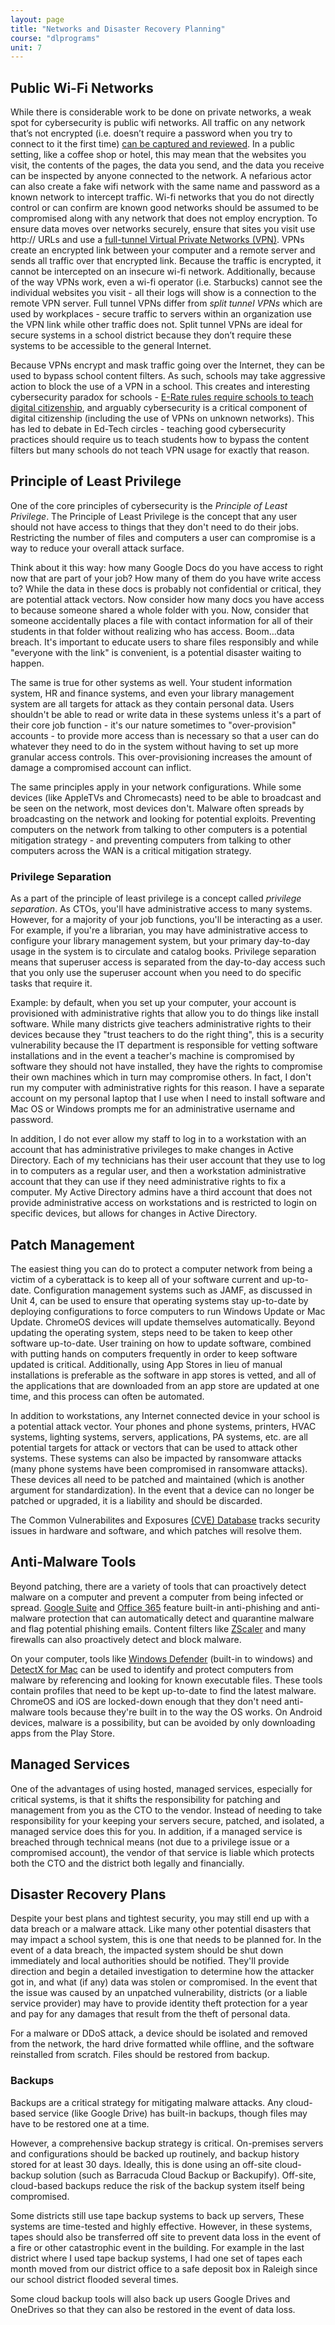 ```yaml
---
layout: page
title: "Networks and Disaster Recovery Planning"
course: "dlprograms"
unit: 7
---
```

## Public Wi-Fi Networks
While there is considerable work to be done on private networks, a weak spot for cybersecurity is public wifi networks. All traffic on any network that’s not encrypted (i.e. doesn’t require a password when you try to connect to it the first time) [can be captured and reviewed][1]. In a public setting, like a coffee shop or hotel, this may mean that the websites you visit, the contents of the pages, the data you send, and the data you receive can be inspected by anyone connected to the network. A nefarious actor can also create a fake wifi network with the same name and password as a known network to intercept traffic. Wi-fi networks that you do not directly control or can confirm are known good networks should be assumed to be compromised along with any network that does not employ encryption. To ensure data moves over networks securely, ensure that sites you visit use http:// URLs and use a [full-tunnel Virtual Private Networks (VPN)][2]. VPNs create an encrypted link between your computer and a remote server and sends all traffic over that encrypted link. Because the traffic is encrypted, it cannot be intercepted on an insecure wi-fi network. Additionally, because of the way VPNs work, even a wi-fi operator (i.e. Starbucks) cannot see the individual websites you visit - all their logs will show is a connection to the remote VPN server. Full tunnel VPNs differ from _split tunnel VPNs_ which are used by workplaces - secure traffic to servers within an organization use the VPN link while other traffic does not. Split tunnel VPNs are ideal for secure systems in a school district because they don’t require these systems to be accessible to the general Internet. 

Because VPNs encrypt and mask traffic going over the Internet, they can be used to bypass school content filters. As such, schools may take aggressive action to block the use of a VPN in a school. This creates and interesting cybersecurity paradox for schools - [E-Rate rules require schools to teach digital citizenship][3], and arguably cybersecurity is a critical component of digital citizenship (including the use of VPNs on unknown networks). This has led to debate in Ed-Tech circles - teaching good cybersecurity practices should require us to teach students how to bypass the content filters but many schools do not teach VPN usage for exactly that reason. 

## Principle of Least Privilege
One of the core principles of cybersecurity is the _Principle of Least Privilege_. The Principle of Least Privilege is the concept that any user should not have access to things that they don't need to do their jobs. Restricting the number of files and computers a user can compromise is a way to reduce your overall attack surface.

Think about it this way: how many Google Docs do you have access to right now that are part of your job? How many of them do you have write access to? While the data in these docs is probably not confidential or critical, they are potential attack vectors. Now consider how many docs you have access to because someone shared a whole folder with you. Now, consider that someone accidentally places a file with contact information for all of their students in that folder without realizing who has access. Boom...data breach. It's important to educate users to share files responsibly and while "everyone with the link" is convenient, is a potential disaster waiting to happen.

The same is true for other systems as well. Your student information system, HR and finance systems, and even your library management system are all targets for attack as they contain personal data. Users shouldn't be able to read or write data in these systems unless it's a part of their core job function - it's our nature sometimes to "over-provision" accounts - to provide more access than is necessary so that a user can do whatever they need to do in the system without having to set up more granular access controls. This over-provisioning increases the amount of damage a compromised account can inflict. 

The same principles apply in your network configurations. While some devices (like AppleTVs and Chromecasts) need to be able to broadcast and be seen on the network, most devices don't. Malware often spreads by broadcasting on the network and looking for potential exploits. Preventing computers on the network from talking to other computers is a potential mitigation strategy - and preventing computers from talking to other computers across the WAN is a critical mitigation strategy. 

### Privilege Separation
As a part of the principle of least privilege is a concept called _privilege separation_. As CTOs, you'll have administrative access to many systems. However, for a majority of your job functions, you'll be interacting as a user. For example, if you're a librarian, you may have administrative access to configure your library management system, but your primary day-to-day usage in the system is to circulate and catalog books. Privilege separation means that superuser access is separated from the day-to-day access such that you only use the superuser account when you need to do specific tasks that require it.

Example: by default, when you set up your computer, your account is provisioned with administrative rights that allow you to do things like install software. While many districts give teachers administrative rights to their devices because they "trust teachers to do the right thing", this is a security vulnerability because the IT department is responsible for vetting software installations and in the event a teacher's machine is compromised by software they should not have installed, they have the rights to compromise their own machines which in turn may compromise others. In fact, I don't run my computer with administrative rights for this reason. I have a separate account on my personal laptop that I use when I need to install software and Mac OS or Windows prompts me for an administrative username and password.

In addition, I do not ever allow my staff to log in to a workstation with an account that has administrative privileges to make changes in Active Directory. Each of my technicians has their user account that they use to log in to computers as a regular user, and then a workstation administrative account that they can use if they need administrative rights to fix a computer. My Active Directory admins have a third account that does not provide administrative access on workstations and is restricted to login on specific devices, but allows for changes in Active Directory.

## Patch Management
The easiest thing you can do to protect a computer network from being a victim of a cyberattack is to keep all of your software current and up-to-date. Configuration management systems such as JAMF, as discussed in Unit 4, can be used to ensure that operating systems stay up-to-date by deploying configurations to force computers to run Windows Update or Mac Update. ChromeOS devices will update themselves automatically. Beyond updating the operating system, steps need to be taken to keep other software up-to-date. User training on how to update software, combined with putting hands on computers frequently in order to keep software updated is critical. Additionally, using App Stores in lieu of manual installations is preferable as the software in app stores is vetted, and all of the applications that are downloaded from an app store are updated at one time, and this process can often be automated. 
  
In addition to workstations, any Internet connected device in your school is a potential attack vector. Your phones and phone systems, printers, HVAC systems, lighting systems, servers, applications, PA systems, etc. are all potential targets for attack or vectors that can be used to attack other systems. These systems can also be impacted by ransomware attacks (many phone systems have been compromised in ransomware attacks). These devices all need to be patched and maintained (which is another argument for standardization). In the event that a device can no longer be patched or upgraded, it is a liability and should be discarded.

The Common Vulnerabilites and Exposures [(CVE) Database](https://www.cve.org) tracks security issues in hardware and software, and which patches will resolve them. 

## Anti-Malware Tools
Beyond patching, there are a variety of tools that can proactively detect malware on a computer and prevent a computer from being infected or spread. [Google Suite][4] and [Office 365][5] feature built-in anti-phishing and anti-malware protection that can automatically detect and quarantine malware and flag potential phishing emails. Content filters like [ZScaler][6] and many firewalls can also proactively detect and block malware.  

On your computer, tools like [Windows Defender][7] (built-in to windows) and [DetectX for Mac][8] can be used to identify and protect computers from malware by referencing and looking for known executable files. These tools contain profiles that need to be kept up-to-date to find the latest malware. ChromeOS and iOS are locked-down enough that they don't need anti-malware tools because they're built in to the way the OS works. On Android devices, malware is a possibility, but can be avoided by only downloading apps from the Play Store. 

## Managed Services
One of the advantages of using hosted, managed services, especially for critical systems, is that it shifts the responsibility for patching and management from you as the CTO to the vendor. Instead of needing to take responsibility for your keeping your servers secure, patched, and isolated, a managed service does this for you. In addition, if a managed service is breached through technical means (not due to a privilege issue or a compromised account), the vendor of that service is liable which protects both the CTO and the district both legally and financially.  

## Disaster Recovery Plans
Despite your best plans and tightest security, you may still end up with a data breach or a malware attack. Like many other potential disasters that may impact a school system, this is one that needs to be planned for. In the event of a data breach, the impacted system should be shut down immediately and local authorities should be notified. They'll provide direction and begin a detailed investigation to determine how the attacker got in, and what (if any) data was stolen or compromised. In the event that the issue was caused by an unpatched vulnerability, districts (or a liable service provider) may have to provide identity theft protection for a year and pay for any damages that result from the theft of personal data. 

For a malware or DDoS attack, a device should be isolated and removed from the network, the hard drive formatted while offline, and the software reinstalled from scratch. Files should be restored from backup.

### Backups
Backups are a critical strategy for mitigating malware attacks. Any cloud-based service (like Google Drive) has built-in backups, though files may have to be restored one at a time. 

However, a comprehensive backup strategy is critical. On-premises servers and configurations should be backed up routinely, and backup history stored for at least 30 days. Ideally, this is done using an off-site cloud-backup solution (such as Barracuda Cloud Backup or Backupify). Off-site, cloud-based backups reduce the risk of the backup system itself being compromised.

Some districts still use tape backup systems to back up servers, These systems are time-tested and highly effective. However, in these systems, tapes should also be transferred off site to prevent data loss in the event of a fire or other catastrophic event in the building. For example in the last district where I used tape backup systems, I had one set of tapes each month moved from our district office to a safe deposit box in Raleigh since our school district flooded several times. 

Some cloud backup tools will also back up users Google Drives and OneDrives so that they can also be restored in the event of data loss. 

[1]:	https://lifehacker.com/how-to-tap-your-network-and-see-everything-that-happens-1649292940
[2]:	https://www.pcmag.com/picks/the-best-vpn-services?test_uuid=01jrZgWNXhmA3ocG7ZHXevj&test_variant=a
[3]:	https://www.commonsense.org/education/articles/essential-guide-to-digital-citizenship-for-cipa-and-e-rate
[4]:	https://support.google.com/a/answer/9157861?hl=en
[5]:	https://docs.microsoft.com/en-us/microsoft-365/security/office-365-security/anti-spam-and-anti-malware-protection?view=o365-worldwide
[6]:	https://help.zscaler.com/zia/configuring-malware-protection-policy
[7]:	https://www.microsoft.com/en-us/windows/comprehensive-security
[8]:	https://sqwarq.com/detectx/